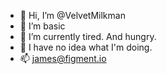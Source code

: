 - 👋 Hi, I’m @VelvetMilkman
- 👀 I’m basic
- 🌱 I’m currently tired. And hungry.
- 💞️ I have no idea what I'm doing.
- 📫 james@figment.io

<!---
VelvetMilkman/VelvetMilkman is a ✨ special ✨ repository because its `README.md` (this file) appears on your GitHub profile.
You can click the Preview link to take a look at your changes.
--->
